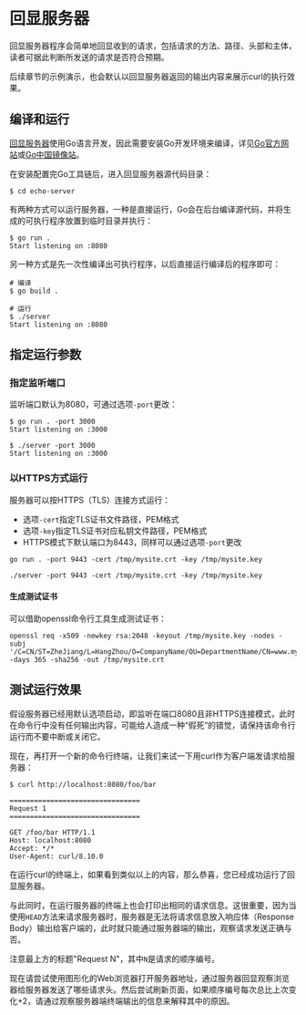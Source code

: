 # 回显服务器

回显服务器程序会简单地回显收到的请求，包括请求的方法、路径、头部和主体，读者可据此判断所发送的请求是否符合预期。

后续章节的示例演示，也会默认以回显服务器返回的输出内容来展示curl的执行效果。

## 编译和运行

[回显服务器](https://github.com/mjpclab/learning-curl/tree/main/echo-server)使用Go语言开发，因此需要安装Go开发环境来编译，详见[Go官方网站](https://go.dev/)或[Go中国镜像站](https://golang.google.cn/)。

在安装配置完Go工具链后，进入回显服务器源代码目录：

```shell
$ cd echo-server
```

有两种方式可以运行服务器，一种是直接运行，Go会在后台编译源代码，并将生成的可执行程序放置到临时目录并执行：

```shell
$ go run .
Start listening on :8080
```

另一种方式是先一次性编译出可执行程序，以后直接运行编译后的程序即可：

```shell
# 编译
$ go build .
```

```shell
# 运行
$ ./server
Start listening on :8080
```

## 指定运行参数

### 指定监听端口

监听端口默认为8080，可通过选项`-port`更改：

```shell
$ go run . -port 3000
Start listening on :3000
```

```shell
$ ./server -port 3000
Start listening on :3000
```

### 以HTTPS方式运行

服务器可以按HTTPS（TLS）连接方式运行：

- 选项`-cert`指定TLS证书文件路径，PEM格式
- 选项`-key`指定TLS证书对应私钥文件路径，PEM格式
- HTTPS模式下默认端口为8443，同样可以通过选项`-port`更改

```shell
go run . -port 9443 -cert /tmp/mysite.crt -key /tmp/mysite.key
```

```shell
./server -port 9443 -cert /tmp/mysite.crt -key /tmp/mysite.key
```

#### 生成测试证书

可以借助openssl命令行工具生成测试证书：

```shell
openssl req -x509 -newkey rsa:2048 -keyout /tmp/mysite.key -nodes -subj '/C=CN/ST=ZheJiang/L=HangZhou/O=CompanyName/OU=DepartmentName/CN=www.mysite.com' -days 365 -sha256 -out /tmp/mysite.crt
```

## 测试运行效果

假设服务器已经用默认选项启动，即监听在端口8080且非HTTPS连接模式，此时在命令行中没有任何输出内容，可能给人造成一种“假死”的错觉，请保持该命令行运行而不要中断或关闭它。

现在，再打开一个新的命令行终端，让我们来试一下用curl作为客户端发请求给服务器：

```shell
$ curl http://localhost:8080/foo/bar

================================
Request 1
================================

GET /foo/bar HTTP/1.1
Host: localhost:8080
Accept: */*
User-Agent: curl/8.10.0
```

在运行curl的终端上，如果看到类似以上的内容，那么恭喜，您已经成功运行了回显服务器。

与此同时，在运行服务器的终端上也会打印出相同的请求信息。这很重要，因为当使用`HEAD`方法来请求服务器时，服务器是无法将请求信息放入响应体（Response Body）输出给客户端的，此时就只能通过服务器端的输出，观察请求发送正确与否。

注意最上方的标题"Request N"，其中`N`是请求的顺序编号。

现在请尝试使用图形化的Web浏览器打开服务器地址，通过服务器回显观察浏览器给服务器发送了哪些请求头。然后尝试刷新页面，如果顺序编号每次总比上次变化+2，请通过观察服务器端终端输出的信息来解释其中的原因。
